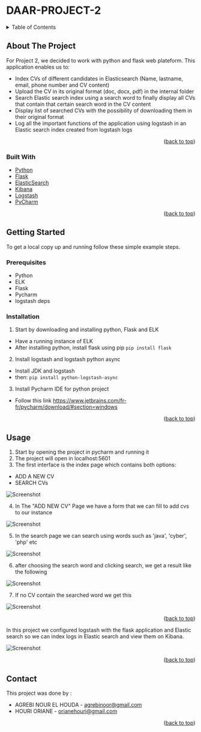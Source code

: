 # DAAR-PROJECT-2
<div id="top"></div>
<!--
*** This is PROJECT 2 DAAR 'building a CV index and search application using python, flask and ELK
-->


<!-- TABLE OF CONTENTS -->
<details>
  <summary>Table of Contents</summary>
  <ol>
    <li>
      <a href="#about-the-project">About The Project</a>
      <ul>
        <li><a href="#built-with">Built With</a></li>
      </ul>
    </li>
    <li>
      <a href="#getting-started">Getting Started</a>
      <ul>
        <li><a href="#prerequisites">Prerequisites</a></li>
        <li><a href="#installation">Installation</a></li>
      </ul>
    </li>
    <li><a href="#usage">Usage</a></li>
    <li><a href="#logging">Logging</a></li>
    <li><a href="#contact">Contact</a></li>
  </ol>
</details>



<!-- ABOUT THE PROJECT -->
## About The Project

For Project 2, we decided to work with python and flask web plateform. This application enables us to:

* Index CVs of different candidates in Elasticsearch (Name, lastname, email, phone number and CV content)
* Upload the CV in its original format (doc, docx, pdf) in the internal folder
* Search Elastic search index using a search word to finally display all CVs that contain that certain search word in the CV content
* Display list of searched CVs with the possibility of downloading them in their original format
* Log all the important functions of the application using logstash in an Elastic search index created from logstash logs 


<p align="right">(<a href="#top">back to top</a>)</p>


### Built With
* [Python](https://python.org/)
* [Flask](https://flask.palletsprojects.com/en/2.0.x/)
* [ElasticSearch](https://www.elastic.co/fr/)
* [Kibana](https://www.elastic.co/fr/kibana/)
* [Logstash](https://www.elastic.co/fr/logstash/)
* [PyCharm](https://www.jetbrains.com/fr-fr/pycharm/)



<p align="right">(<a href="#top">back to top</a>)</p>



<!-- GETTING STARTED -->
## Getting Started

To get a local copy up and running follow these simple example steps.

### Prerequisites

* Python
* ELK
* Flask
* Pycharm
* logstash deps

### Installation


1. Start by downloading and installing python, Flask and ELK
* Have a running instance of ELK
* After installing python, install flask using pip
   ```pip install flask```
2. Install logstash and logstash python async
* Install JDK and logstash 
* then:
```pip install python-logstash-async ```
3. Install Pycharm IDE for python project
* Follow this link https://www.jetbrains.com/fr-fr/pycharm/download/#section=windows

<p align="right">(<a href="#top">back to top</a>)</p>



<!-- USAGE -->
## Usage

1. Start by opening the project in pycharm and running it 
2. The project will open in localhost:5601
3. The first interface is the index page which contains both options:
* ADD A NEW CV
* SEARCH CVs

![Screenshot](index.PNG)

4. In The "ADD NEW CV" Page we have a form that we can fill to add cvs to our instance

![Screenshot](addcv.PNG)

5. In the search page we can search using words such as 'java', 'cyber', 'php' etc 

![Screenshot](search.PNG)

6. after choosing the search word and clicking search, we get a result like the following

![Screenshot](java.PNG)

7. If no CV contain the searched word we get this

![Screenshot](none.PNG)


<p align="right">(<a href="#top">back to top</a>)</p>

<!-- LOGGING -->

In this project we configured logstash with the flask application and Elastic search so we can index logs in Elastic search and view them on Kibana.

![Screenshot](logstash.PNG)
<p align="right">(<a href="#top">back to top</a>)</p>







<!-- CONTACT -->
## Contact
This project was done by :
* AGREBI NOUR EL HOUDA - agrebinoor@gmail.com
* HOURI ORIANE - orianehouri@gmail.com 


<p align="right">(<a href="#top">back to top</a>)</p>





